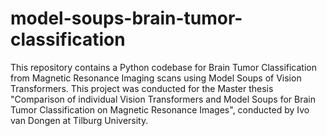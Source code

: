 # model-soups-brain-tumor-classification
This repository contains a Python codebase for Brain Tumor Classification from Magnetic Resonance Imaging scans using Model Soups of Vision Transformers. This project was conducted for the Master thesis "Comparison of individual Vision Transformers and Model Soups for Brain Tumor Classification on Magnetic Resonance Images", conducted by Ivo van Dongen at Tilburg University.
